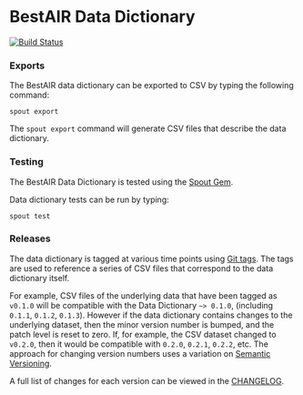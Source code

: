 BestAIR Data Dictionary
====================

[![Build Status](https://travis-ci.org/sleepepi/bestair-data-dictionary.svg?branch=master)](https://travis-ci.org/sleepepi/bestair-data-dictionary)

### Exports

The BestAIR data dictionary can be exported to CSV by typing the following command:

```
spout export
```

The `spout export` command will generate CSV files that describe the data
dictionary.


### Testing

The BestAIR Data Dictionary is tested using the [Spout Gem](https://github.com/sleepepi/spout).

Data dictionary tests can be run by typing:

```
spout test
```


### Releases

The data dictionary is tagged at various time points using
[Git tags](http://git-scm.com/book/en/Git-Basics-Tagging). The tags are used to
reference a series of CSV files that correspond to the data dictionary itself.

For example, CSV files of the underlying data that have been tagged as `v0.1.0`
will be compatible with the Data Dictionary `~> 0.1.0`,
(including `0.1.1`, `0.1.2`, `0.1.3`). However if the data dictionary contains
changes to the underlying dataset, then the minor version number is bumped, and
the patch level is reset to zero. If, for example, the CSV dataset changed to
`v0.2.0`, then it would be compatible with `0.2.0`, `0.2.1`, `0.2.2`, etc. The
approach for changing version numbers uses a variation on
[Semantic Versioning](http://semver.org).

A full list of changes for each version can be viewed in the
[CHANGELOG](https://github.com/sleepepi/bestair-data-dictionary/blob/master/CHANGELOG.md).

